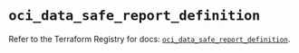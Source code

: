 # `oci_data_safe_report_definition`

Refer to the Terraform Registry for docs: [`oci_data_safe_report_definition`](https://registry.terraform.io/providers/oracle/oci/7.19.0/docs/resources/data_safe_report_definition).
